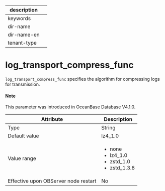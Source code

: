 | description ||
|---|---|
| keywords ||
| dir-name ||
| dir-name-en ||
| tenant-type ||

# log_transport_compress_func

`log_transport_compress_func` specifies the algorithm for compressing logs for transmission. 

<main id="notice" type='explain'>

  <h4>Note</h4>

  <p>This parameter was introduced in OceanBase Database V4.1.0. </p>

</main>

| **Attribute** | **Description** |
| --- | --- |
| Type | String |
| Default value | lz4_1.0 |
| Value range | <ul><li> none  </li><li> lz4_1.0 </li><li>zstd_1.0 </li><li> zstd_1.3.8</li></ul> |
| Effective upon OBServer node restart | No |
